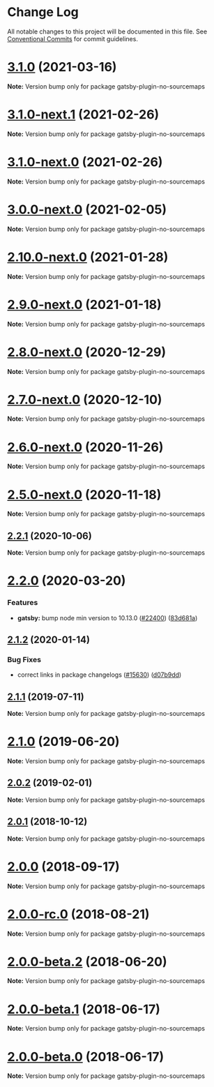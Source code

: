 # Change Log

All notable changes to this project will be documented in this file.
See [Conventional Commits](https://conventionalcommits.org) for commit guidelines.

# [3.1.0](https://github.com/gatsbyjs/gatsby/compare/gatsby-plugin-no-sourcemaps@3.1.0-next.1...gatsby-plugin-no-sourcemaps@3.1.0) (2021-03-16)

**Note:** Version bump only for package gatsby-plugin-no-sourcemaps

# [3.1.0-next.1](https://github.com/gatsbyjs/gatsby/compare/gatsby-plugin-no-sourcemaps@3.1.0-next.0...gatsby-plugin-no-sourcemaps@3.1.0-next.1) (2021-02-26)

**Note:** Version bump only for package gatsby-plugin-no-sourcemaps

# [3.1.0-next.0](https://github.com/gatsbyjs/gatsby/compare/gatsby-plugin-no-sourcemaps@3.0.0-next.0...gatsby-plugin-no-sourcemaps@3.1.0-next.0) (2021-02-26)

**Note:** Version bump only for package gatsby-plugin-no-sourcemaps

# [3.0.0-next.0](https://github.com/gatsbyjs/gatsby/compare/gatsby-plugin-no-sourcemaps@2.10.0-next.0...gatsby-plugin-no-sourcemaps@3.0.0-next.0) (2021-02-05)

**Note:** Version bump only for package gatsby-plugin-no-sourcemaps

# [2.10.0-next.0](https://github.com/gatsbyjs/gatsby/compare/gatsby-plugin-no-sourcemaps@2.9.0-next.0...gatsby-plugin-no-sourcemaps@2.10.0-next.0) (2021-01-28)

**Note:** Version bump only for package gatsby-plugin-no-sourcemaps

# [2.9.0-next.0](https://github.com/gatsbyjs/gatsby/compare/gatsby-plugin-no-sourcemaps@2.8.0-next.0...gatsby-plugin-no-sourcemaps@2.9.0-next.0) (2021-01-18)

**Note:** Version bump only for package gatsby-plugin-no-sourcemaps

# [2.8.0-next.0](https://github.com/gatsbyjs/gatsby/compare/gatsby-plugin-no-sourcemaps@2.7.0-next.0...gatsby-plugin-no-sourcemaps@2.8.0-next.0) (2020-12-29)

**Note:** Version bump only for package gatsby-plugin-no-sourcemaps

# [2.7.0-next.0](https://github.com/gatsbyjs/gatsby/compare/gatsby-plugin-no-sourcemaps@2.6.0-next.0...gatsby-plugin-no-sourcemaps@2.7.0-next.0) (2020-12-10)

**Note:** Version bump only for package gatsby-plugin-no-sourcemaps

# [2.6.0-next.0](https://github.com/gatsbyjs/gatsby/compare/gatsby-plugin-no-sourcemaps@2.5.0-next.0...gatsby-plugin-no-sourcemaps@2.6.0-next.0) (2020-11-26)

**Note:** Version bump only for package gatsby-plugin-no-sourcemaps

# [2.5.0-next.0](https://github.com/gatsbyjs/gatsby/compare/gatsby-plugin-no-sourcemaps@2.4.0-next.0...gatsby-plugin-no-sourcemaps@2.5.0-next.0) (2020-11-18)

**Note:** Version bump only for package gatsby-plugin-no-sourcemaps

## [2.2.1](https://github.com/gatsbyjs/gatsby/compare/gatsby-plugin-no-sourcemaps@2.2.0...gatsby-plugin-no-sourcemaps@2.2.1) (2020-10-06)

**Note:** Version bump only for package gatsby-plugin-no-sourcemaps

# [2.2.0](https://github.com/gatsbyjs/gatsby/compare/gatsby-plugin-no-sourcemaps@2.1.2...gatsby-plugin-no-sourcemaps@2.2.0) (2020-03-20)

### Features

- **gatsby:** bump node min version to 10.13.0 ([#22400](https://github.com/gatsbyjs/gatsby/issues/22400)) ([83d681a](https://github.com/gatsbyjs/gatsby/commit/83d681a))

## [2.1.2](https://github.com/gatsbyjs/gatsby/compare/gatsby-plugin-no-sourcemaps@2.1.1...gatsby-plugin-no-sourcemaps@2.1.2) (2020-01-14)

### Bug Fixes

- correct links in package changelogs ([#15630](https://github.com/gatsbyjs/gatsby/issues/15630)) ([d07b9dd](https://github.com/gatsbyjs/gatsby/commit/d07b9dd))

## [2.1.1](https://github.com/gatsbyjs/gatsby/compare/gatsby-plugin-no-sourcemaps@2.1.0...gatsby-plugin-no-sourcemaps@2.1.1) (2019-07-11)

**Note:** Version bump only for package gatsby-plugin-no-sourcemaps

# [2.1.0](https://github.com/gatsbyjs/gatsby/compare/gatsby-plugin-no-sourcemaps@2.0.2...gatsby-plugin-no-sourcemaps@2.1.0) (2019-06-20)

**Note:** Version bump only for package gatsby-plugin-no-sourcemaps

## [2.0.2](https://github.com/gatsbyjs/gatsby/compare/gatsby-plugin-no-sourcemaps@2.0.1...gatsby-plugin-no-sourcemaps@2.0.2) (2019-02-01)

**Note:** Version bump only for package gatsby-plugin-no-sourcemaps

<a name="2.0.1"></a>

## [2.0.1](https://github.com/gatsbyjs/gatsby/compare/gatsby-plugin-no-sourcemaps@2.0.0...gatsby-plugin-no-sourcemaps@2.0.1) (2018-10-12)

**Note:** Version bump only for package gatsby-plugin-no-sourcemaps

<a name="2.0.0"></a>

# [2.0.0](https://github.com/gatsbyjs/gatsby/compare/gatsby-plugin-no-sourcemaps@2.0.0-rc.0...gatsby-plugin-no-sourcemaps@2.0.0) (2018-09-17)

**Note:** Version bump only for package gatsby-plugin-no-sourcemaps

<a name="2.0.0-rc.0"></a>

# [2.0.0-rc.0](https://github.com/gatsbyjs/gatsby/compare/gatsby-plugin-no-sourcemaps@2.0.0-beta.2...gatsby-plugin-no-sourcemaps@2.0.0-rc.0) (2018-08-21)

**Note:** Version bump only for package gatsby-plugin-no-sourcemaps

<a name="2.0.0-beta.2"></a>

# [2.0.0-beta.2](https://github.com/gatsbyjs/gatsby/compare/gatsby-plugin-no-sourcemaps@2.0.0-beta.1...gatsby-plugin-no-sourcemaps@2.0.0-beta.2) (2018-06-20)

**Note:** Version bump only for package gatsby-plugin-no-sourcemaps

<a name="2.0.0-beta.1"></a>

# [2.0.0-beta.1](https://github.com/gatsbyjs/gatsby/compare/gatsby-plugin-no-sourcemaps@2.0.0-beta.0...gatsby-plugin-no-sourcemaps@2.0.0-beta.1) (2018-06-17)

**Note:** Version bump only for package gatsby-plugin-no-sourcemaps

<a name="2.0.0-beta.0"></a>

# [2.0.0-beta.0](https://github.com/gatsbyjs/gatsby/compare/gatsby-plugin-no-sourcemaps@1.0.5...gatsby-plugin-no-sourcemaps@2.0.0-beta.0) (2018-06-17)

**Note:** Version bump only for package gatsby-plugin-no-sourcemaps
